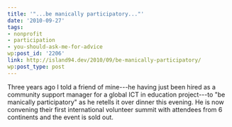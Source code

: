 ```yaml
---
title: '"...be manically participatory..."'
date: '2010-09-27'
tags:
- nonprofit
- participation
- you-should-ask-me-for-advice
wp:post_id: '2206'
link: http://island94.dev/2010/09/be-manically-participatory/
wp:post_type: post
---
```


Three years ago I told a friend of mine---he having just been hired as a community support manager for a global ICT in education project---to "be manically participatory" as he retells it over dinner this evening. He is now convening their first international volunteer summit with attendees from 6 continents and the event is sold out.
